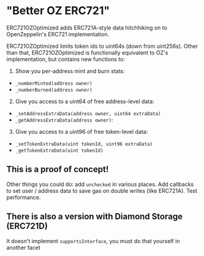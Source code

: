 # "Better OZ ERC721"

ERC721OZOptimized adds ERC721A-style data hitchhiking on to OpenZeppelin's ERC721 implementation.

ERC721OZOptimized limits token ids to uint64s (down from uint256s). Other than that, ERC721OZOptimized is functionally equivalent to OZ's implementation, but contains new functions to:

1. Show you per-address mint and burn stats:

- `_numberMinted(address owner)`
- `_numberBurned(address owner)`

2. Give you access to a uint64 of free address-level data:

- `_setAddressExtraData(address owner, uint64 extraData)`
- `_getAddressExtraData(address owner)`: 

3. Give you access to a uint96 of free token-level data:

- `_setTokenExtraData(uint tokenId, uint96 extraData)`
- `_getTokenExtraData(uint tokenId)`

## This is a proof of concept!

Other things you could do: add `unchecked` in various places. Add callbacks to set user / address data to save gas on double writes (like ERC721A). Test performance.

## There is also a version with Diamond Storage (ERC721D)

It doesn't implement `supportsInterface`, you must do that yourself in another facet
